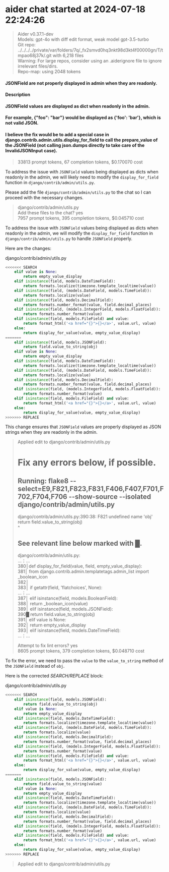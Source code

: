 
# aider chat started at 2024-07-18 22:24:26

> Aider v0.37.1-dev  
> Models: gpt-4o with diff edit format, weak model gpt-3.5-turbo  
> Git repo: ../../../../private/var/folders/7q/_fx2smvd0hq3nkt98d3kt4f00000gn/T/tmpao68j37k/.git with 6,218 files  
> Warning: For large repos, consider using an .aiderignore file to ignore irrelevant files/dirs.  
> Repo-map: using 2048 tokens  

#### JSONField are not properly displayed in admin when they are readonly.  
#### Description  
#### 	  
#### JSONField values are displayed as dict when readonly in the admin.  
#### For example, {"foo": "bar"} would be displayed as {'foo': 'bar'}, which is not valid JSON.  
#### I believe the fix would be to add a special case in django.contrib.admin.utils.display_for_field to call the prepare_value of the JSONField (not calling json.dumps directly to take care of the InvalidJSONInput case).  
> 33813 prompt tokens, 67 completion tokens, $0.170070 cost  

To address the issue with `JSONField` values being displayed as dicts when readonly in the admin, we will likely need to modify the `display_for_field` function in `django/contrib/admin/utils.py`.

Please add the file `django/contrib/admin/utils.py` to the chat so I can proceed with the necessary changes.

> django/contrib/admin/utils.py  
> Add these files to the chat? yes  
> 7957 prompt tokens, 395 completion tokens, $0.045710 cost  

To address the issue with `JSONField` values being displayed as dicts when readonly in the admin, we will modify the `display_for_field` function in `django/contrib/admin/utils.py` to handle `JSONField` properly.

Here are the changes:

django/contrib/admin/utils.py
```python
<<<<<<< SEARCH
    elif value is None:
        return empty_value_display
    elif isinstance(field, models.DateTimeField):
        return formats.localize(timezone.template_localtime(value))
    elif isinstance(field, (models.DateField, models.TimeField)):
        return formats.localize(value)
    elif isinstance(field, models.DecimalField):
        return formats.number_format(value, field.decimal_places)
    elif isinstance(field, (models.IntegerField, models.FloatField)):
        return formats.number_format(value)
    elif isinstance(field, models.FileField) and value:
        return format_html('<a href="{}">{}</a>', value.url, value)
    else:
        return display_for_value(value, empty_value_display)
=======
    elif isinstance(field, models.JSONField):
        return field.value_to_string(obj)
    elif value is None:
        return empty_value_display
    elif isinstance(field, models.DateTimeField):
        return formats.localize(timezone.template_localtime(value))
    elif isinstance(field, (models.DateField, models.TimeField)):
        return formats.localize(value)
    elif isinstance(field, models.DecimalField):
        return formats.number_format(value, field.decimal_places)
    elif isinstance(field, (models.IntegerField, models.FloatField)):
        return formats.number_format(value)
    elif isinstance(field, models.FileField) and value:
        return format_html('<a href="{}">{}</a>', value.url, value)
    else:
        return display_for_value(value, empty_value_display)
>>>>>>> REPLACE
```

This change ensures that `JSONField` values are properly displayed as JSON strings when they are readonly in the admin.

> Applied edit to django/contrib/admin/utils.py  
>  
> # Fix any errors below, if possible.  
>  
> ## Running: flake8 --select=E9,F821,F823,F831,F406,F407,F701,F702,F704,F706 --show-source --isolated django/contrib/admin/utils.py  
>  
> django/contrib/admin/utils.py:390:38: F821 undefined name 'obj'  
> return field.value_to_string(obj)  
> ^  
>  
> ## See relevant line below marked with █.  
>  
> django/contrib/admin/utils.py:  
> ...⋮...  
> 380│def display_for_field(value, field, empty_value_display):  
> 381│    from django.contrib.admin.templatetags.admin_list import _boolean_icon  
> 382│  
> 383│    if getattr(field, 'flatchoices', None):  
> ...⋮...  
> 387│    elif isinstance(field, models.BooleanField):  
> 388│        return _boolean_icon(value)  
> 389│    elif isinstance(field, models.JSONField):  
> 390█        return field.value_to_string(obj)  
> 391│    elif value is None:  
> 392│        return empty_value_display  
> 393│    elif isinstance(field, models.DateTimeField):  
> ...⋮...  
>  
> Attempt to fix lint errors? yes  
> 8605 prompt tokens, 379 completion tokens, $0.048710 cost  

To fix the error, we need to pass the `value` to the `value_to_string` method of the `JSONField` instead of `obj`.

Here is the corrected *SEARCH/REPLACE* block:

django/contrib/admin/utils.py
```python
<<<<<<< SEARCH
    elif isinstance(field, models.JSONField):
        return field.value_to_string(obj)
    elif value is None:
        return empty_value_display
    elif isinstance(field, models.DateTimeField):
        return formats.localize(timezone.template_localtime(value))
    elif isinstance(field, (models.DateField, models.TimeField)):
        return formats.localize(value)
    elif isinstance(field, models.DecimalField):
        return formats.number_format(value, field.decimal_places)
    elif isinstance(field, (models.IntegerField, models.FloatField)):
        return formats.number_format(value)
    elif isinstance(field, models.FileField) and value:
        return format_html('<a href="{}">{}</a>', value.url, value)
    else:
        return display_for_value(value, empty_value_display)
=======
    elif isinstance(field, models.JSONField):
        return field.value_to_string(value)
    elif value is None:
        return empty_value_display
    elif isinstance(field, models.DateTimeField):
        return formats.localize(timezone.template_localtime(value))
    elif isinstance(field, (models.DateField, models.TimeField)):
        return formats.localize(value)
    elif isinstance(field, models.DecimalField):
        return formats.number_format(value, field.decimal_places)
    elif isinstance(field, (models.IntegerField, models.FloatField)):
        return formats.number_format(value)
    elif isinstance(field, models.FileField) and value:
        return format_html('<a href="{}">{}</a>', value.url, value)
    else:
        return display_for_value(value, empty_value_display)
>>>>>>> REPLACE
```

> Applied edit to django/contrib/admin/utils.py  

